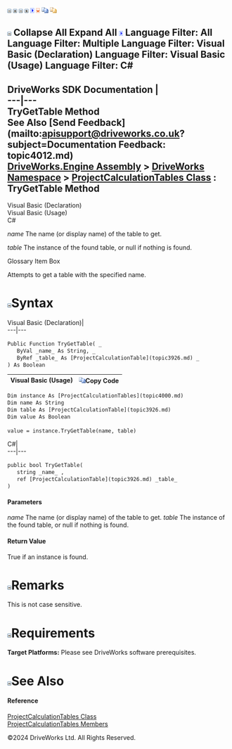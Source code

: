 ![](dotnetimages/collapse.gif) ![](dotnetimages/expand.gif) ![](dotnetimages/collapse.gif) ![](dotnetimages/expand.gif) ![](dotnetimages/drpdown.gif) ![](dotnetimages/drpdown_orange.gif) ![](dotnetimages/copycode.gif) ![](dotnetimages/copycodeHighlight.gif)

![](dotnetimages/collapse.gif) Collapse All Expand All ![](dotnetimages/drpdown.gif) Language Filter: All  Language Filter: Multiple  Language Filter: Visual Basic (Declaration) Language Filter: Visual Basic (Usage) Language Filter: C#  
---  
DriveWorks SDK Documentation  |   
---|---  
TryGetTable Method   
See Also [Send Feedback](mailto:apisupport@driveworks.co.uk?subject=Documentation Feedback: topic4012.md)  
[DriveWorks.Engine Assembly](topic2156.md) > [DriveWorks Namespace](topic2159.md) > [ProjectCalculationTables Class](topic4000.md) : TryGetTable Method  
---  
  
Visual Basic (Declaration)    
Visual Basic (Usage)    
C# 

_name_
    The name (or display name) of the table to get.

_table_
    The instance of the found table, or null if nothing is found.

Glossary Item Box

Attempts to get a table with the specified name. 

# ![](dotnetimages/collapse.gif)Syntax

Visual Basic (Declaration)|   
---|---  
      
    
    Public Function TryGetTable( _
       ByVal _name_ As String, _
       ByRef _table_ As [ProjectCalculationTable](topic3926.md) _
    ) As Boolean  
  
Visual Basic (Usage)| ![](dotnetimages/copycode.gif)Copy Code  
---|---  
      
    
    Dim instance As [ProjectCalculationTables](topic4000.md)
    Dim name As String
    Dim table As [ProjectCalculationTable](topic3926.md)
    Dim value As Boolean
     
    value = instance.TryGetTable(name, table)  
  
C#|   
---|---  
      
    
    public bool TryGetTable( 
       string _name_ ,
       ref [ProjectCalculationTable](topic3926.md) _table_
    )  
  
#### Parameters

 _name_
    The name (or display name) of the table to get.
_table_
    The instance of the found table, or null if nothing is found.

#### Return Value

True if an instance is found.

# ![](dotnetimages/collapse.gif)Remarks

This is not case sensitive.

# ![](dotnetimages/collapse.gif)Requirements

**Target Platforms:** Please see DriveWorks software prerequisites.

# ![](dotnetimages/collapse.gif)See Also

#### Reference

[ProjectCalculationTables Class](topic4000.md)   
[ProjectCalculationTables Members](topic4001.md)

©2024 DriveWorks Ltd. All Rights Reserved.
